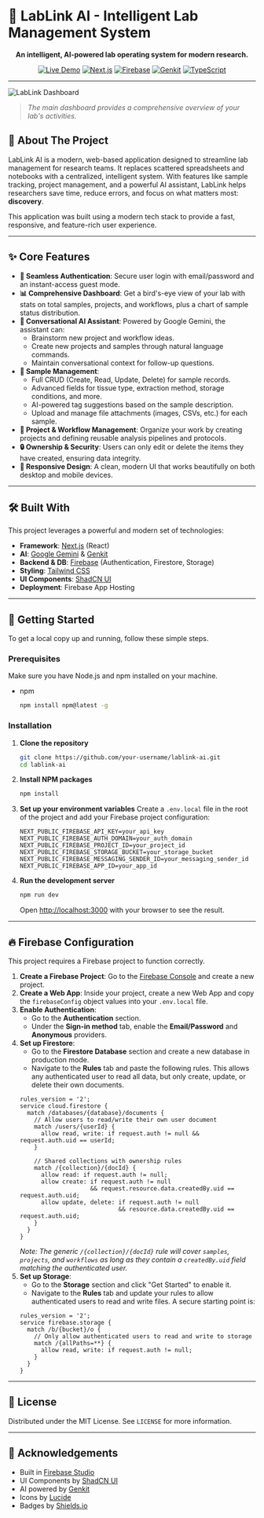 # 🧬 LabLink AI - Intelligent Lab Management System

<div align="center">

**An intelligent, AI-powered lab operating system for modern research.**

[![Live Demo](https://img.shields.io/badge/Live%20Demo-Visit%20Now-brightgreen?style=for-the-badge&logo=rocket)](http://9000-firebase-studio-1751458103249.cluster-bg6uurscprhn6qxr6xwtrhvkf6.cloudworkstations.dev/)
[![Next.js](https://img.shields.io/badge/Next.js-15.x-black?style=for-the-badge&logo=next.js)](https://nextjs.org/)
[![Firebase](https://img.shields.io/badge/Firebase-SDK%20v11-orange?style=for-the-badge&logo=firebase)](https://firebase.google.com/)
[![Genkit](https://img.shields.io/badge/Genkit-AI-blue?style=for-the-badge&logo=google-gemini)](https://firebase.google.com/docs/genkit)
[![TypeScript](https://img.shields.io/badge/TypeScript-5.x-blue?style=for-the-badge&logo=typescript)](https://www.typescriptlang.org/)

</div>

---

![LabLink Dashboard](https://placehold.co/1200x600.png?text=LabLink+Dashboard+Screenshot)
> *The main dashboard provides a comprehensive overview of your lab's activities.*

## 📝 About The Project

LabLink AI is a modern, web-based application designed to streamline lab management for research teams. It replaces scattered spreadsheets and notebooks with a centralized, intelligent system. With features like sample tracking, project management, and a powerful AI assistant, LabLink helps researchers save time, reduce errors, and focus on what matters most: **discovery**.

This application was built using a modern tech stack to provide a fast, responsive, and feature-rich user experience.

---

## ✨ Core Features

-   **🔐 Seamless Authentication**: Secure user login with email/password and an instant-access guest mode.
-   **📊 Comprehensive Dashboard**: Get a bird's-eye view of your lab with stats on total samples, projects, and workflows, plus a chart of sample status distribution.
-   **🤖 Conversational AI Assistant**: Powered by Google Gemini, the assistant can:
    -   Brainstorm new project and workflow ideas.
    -   Create new projects and samples through natural language commands.
    -   Maintain conversational context for follow-up questions.
-   **🧪 Sample Management**:
    -   Full CRUD (Create, Read, Update, Delete) for sample records.
    -   Advanced fields for tissue type, extraction method, storage conditions, and more.
    -   AI-powered tag suggestions based on the sample description.
    -   Upload and manage file attachments (images, CSVs, etc.) for each sample.
-   **📂 Project & Workflow Management**: Organize your work by creating projects and defining reusable analysis pipelines and protocols.
-   **🔒 Ownership & Security**: Users can only edit or delete the items they have created, ensuring data integrity.
-   **📱 Responsive Design**: A clean, modern UI that works beautifully on both desktop and mobile devices.

---

## 🛠️ Built With

This project leverages a powerful and modern set of technologies:

*   **Framework**: [Next.js](https://nextjs.org/) (React)
*   **AI**: [Google Gemini](https://ai.google/gemini/) & [Genkit](https://firebase.google.com/docs/genkit)
*   **Backend & DB**: [Firebase](https://firebase.google.com/) (Authentication, Firestore, Storage)
*   **Styling**: [Tailwind CSS](https://tailwindcss.com/)
*   **UI Components**: [ShadCN UI](https://ui.shadcn.com/)
*   **Deployment**: Firebase App Hosting

---

## 🚀 Getting Started

To get a local copy up and running, follow these simple steps.

### Prerequisites

Make sure you have Node.js and npm installed on your machine.
*   npm
    ```sh
    npm install npm@latest -g
    ```

### Installation

1.  **Clone the repository**
    ```sh
    git clone https://github.com/your-username/lablink-ai.git
    cd lablink-ai
    ```
2.  **Install NPM packages**
    ```sh
    npm install
    ```
3.  **Set up your environment variables**
    Create a `.env.local` file in the root of the project and add your Firebase project configuration:
    ```env
    NEXT_PUBLIC_FIREBASE_API_KEY=your_api_key
    NEXT_PUBLIC_FIREBASE_AUTH_DOMAIN=your_auth_domain
    NEXT_PUBLIC_FIREBASE_PROJECT_ID=your_project_id
    NEXT_PUBLIC_FIREBASE_STORAGE_BUCKET=your_storage_bucket
    NEXT_PUBLIC_FIREBASE_MESSAGING_SENDER_ID=your_messaging_sender_id
    NEXT_PUBLIC_FIREBASE_APP_ID=your_app_id
    ```
4.  **Run the development server**
    ```sh
    npm run dev
    ```
    Open [http://localhost:3000](http://localhost:3000) with your browser to see the result.

---

## 🔥 Firebase Configuration

This project requires a Firebase project to function correctly.

1.  **Create a Firebase Project**: Go to the [Firebase Console](https://console.firebase.google.com/) and create a new project.
2.  **Create a Web App**: Inside your project, create a new Web App and copy the `firebaseConfig` object values into your `.env.local` file.
3.  **Enable Authentication**:
    -   Go to the **Authentication** section.
    -   Under the **Sign-in method** tab, enable the **Email/Password** and **Anonymous** providers.
4.  **Set up Firestore**:
    -   Go to the **Firestore Database** section and create a new database in production mode.
    -   Navigate to the **Rules** tab and paste the following rules. This allows any authenticated user to read all data, but only create, update, or delete their own documents.
    ```firestore-rules
    rules_version = '2';
    service cloud.firestore {
      match /databases/{database}/documents {
        // Allow users to read/write their own user document
        match /users/{userId} {
          allow read, write: if request.auth != null && request.auth.uid == userId;
        }

        // Shared collections with ownership rules
        match /{collection}/{docId} {
          allow read: if request.auth != null;
          allow create: if request.auth != null 
                        && request.resource.data.createdBy.uid == request.auth.uid;
          allow update, delete: if request.auth != null 
                                && resource.data.createdBy.uid == request.auth.uid;
        }
      }
    }
    ```
    *Note: The generic `/{collection}/{docId}` rule will cover `samples`, `projects`, and `workflows` as long as they contain a `createdBy.uid` field matching the authenticated user.*
5.  **Set up Storage**:
    -   Go to the **Storage** section and click "Get Started" to enable it.
    -   Navigate to the **Rules** tab and update your rules to allow authenticated users to read and write files. A secure starting point is:
    ```firestore-rules
    rules_version = '2';
    service firebase.storage {
      match /b/{bucket}/o {
        // Only allow authenticated users to read and write to storage
        match /{allPaths=**} {
          allow read, write: if request.auth != null;
        }
      }
    }
    ```
---

## 📜 License

Distributed under the MIT License. See `LICENSE` for more information.

---

## 🙏 Acknowledgements

*   Built in [Firebase Studio](https://firebase.google.com/studio)
*   UI Components by [ShadCN UI](https://ui.shadcn.com/)
*   AI powered by [Genkit](https://firebase.google.com/docs/genkit)
*   Icons by [Lucide](https://lucide.dev/)
*   Badges by [Shields.io](https://shields.io/)
